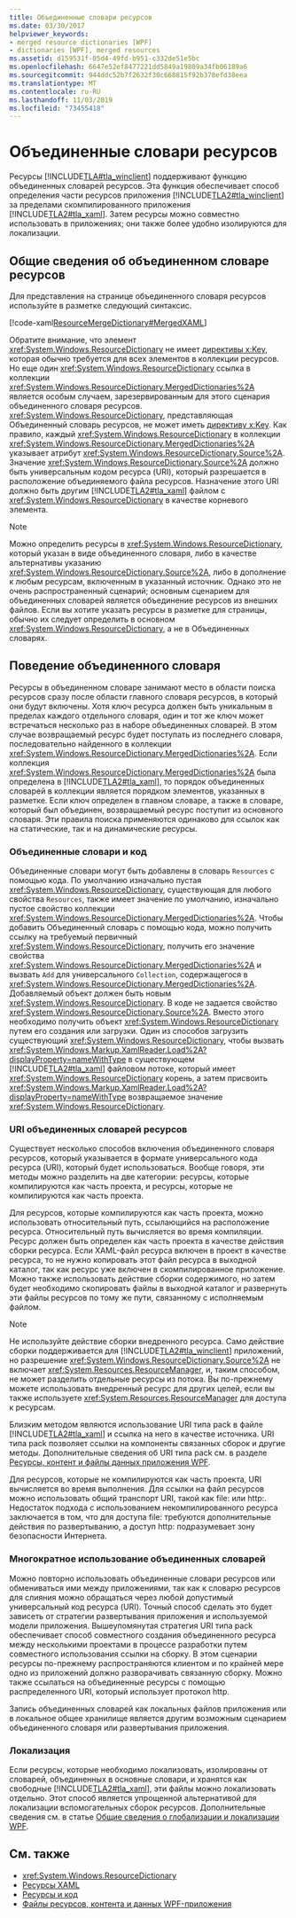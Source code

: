 ```yaml
---
title: Объединенные словари ресурсов
ms.date: 03/30/2017
helpviewer_keywords:
- merged resource dictionaries [WPF]
- dictionaries [WPF], merged resources
ms.assetid: d159531f-05d4-49fd-b951-c332de51e5bc
ms.openlocfilehash: 6647e52ef8477221dd5849a19809a34fb06189a6
ms.sourcegitcommit: 944ddc52b7f2632f30c668815f92b378efd38eea
ms.translationtype: MT
ms.contentlocale: ru-RU
ms.lasthandoff: 11/03/2019
ms.locfileid: "73455418"
---
```

# <a name="merged-resource-dictionaries"></a>Объединенные словари ресурсов
Ресурсы [!INCLUDE[TLA#tla_winclient](../../../../includes/tlasharptla-winclient-md.md)] поддерживают функцию объединенных словарей ресурсов. Эта функция обеспечивает способ определения части ресурсов приложения [!INCLUDE[TLA2#tla_winclient](../../../../includes/tla2sharptla-winclient-md.md)] за пределами скомпилированного приложения [!INCLUDE[TLA2#tla_xaml](../../../../includes/tla2sharptla-xaml-md.md)]. Затем ресурсы можно совместно использовать в приложениях; они также более удобно изолируются для локализации.  
  
## <a name="introducing-a-merged-resource-dictionary"></a>Общие сведения об объединенном словаре ресурсов  
 Для представления на странице объединенного словаря ресурсов используйте в разметке следующий синтаксис.  
  
 [!code-xaml[ResourceMergeDictionary#MergedXAML](~/samples/snippets/csharp/VS_Snippets_Wpf/ResourceMergeDictionary/CS/default.xaml#mergedxaml)]  
  
 Обратите внимание, что элемент <xref:System.Windows.ResourceDictionary> не имеет [директивы x:Key](../../xaml-services/x-key-directive.md), которая обычно требуется для всех элементов в коллекции ресурсов. Но еще один <xref:System.Windows.ResourceDictionary> ссылка в коллекции <xref:System.Windows.ResourceDictionary.MergedDictionaries%2A> является особым случаем, зарезервированным для этого сценария объединенного словаря ресурсов. <xref:System.Windows.ResourceDictionary>, представляющая Объединенный словарь ресурсов, не может иметь [директиву x:Key](../../xaml-services/x-key-directive.md). Как правило, каждый <xref:System.Windows.ResourceDictionary> в коллекции <xref:System.Windows.ResourceDictionary.MergedDictionaries%2A> указывает атрибут <xref:System.Windows.ResourceDictionary.Source%2A>. Значение <xref:System.Windows.ResourceDictionary.Source%2A> должно быть универсальным кодом ресурса (URI), который разрешается в расположение объединяемого файла ресурсов. Назначение этого URI должно быть другим [!INCLUDE[TLA2#tla_xaml](../../../../includes/tla2sharptla-xaml-md.md)] файлом с <xref:System.Windows.ResourceDictionary> в качестве корневого элемента.  
  
> [!NOTE]
> Можно определить ресурсы в <xref:System.Windows.ResourceDictionary>, который указан в виде объединенного словаря, либо в качестве альтернативы указанию <xref:System.Windows.ResourceDictionary.Source%2A>, либо в дополнение к любым ресурсам, включенным в указанный источник. Однако это не очень распространенный сценарий; основным сценарием для объединенных словарей является объединение ресурсов из внешних файлов. Если вы хотите указать ресурсы в разметке для страницы, обычно их следует определить в основном <xref:System.Windows.ResourceDictionary>, а не в Объединенных словарях.  
  
## <a name="merged-dictionary-behavior"></a>Поведение объединенного словаря  
 Ресурсы в объединенном словаре занимают место в области поиска ресурсов сразу после области главного словаря ресурсов, в который они будут включены. Хотя ключ ресурса должен быть уникальным в пределах каждого отдельного словаря, один и тот же ключ может встречаться несколько раз в наборе объединенных словарей. В этом случае возвращаемый ресурс будет поступать из последнего словаря, последовательно найденного в коллекции <xref:System.Windows.ResourceDictionary.MergedDictionaries%2A>. Если коллекция <xref:System.Windows.ResourceDictionary.MergedDictionaries%2A> была определена в [!INCLUDE[TLA2#tla_xaml](../../../../includes/tla2sharptla-xaml-md.md)], то порядок объединенных словарей в коллекции является порядком элементов, указанных в разметке. Если ключ определен в главном словаре, а также в словаре, который был объединен, возвращаемый ресурс поступит из основного словаря. Эти правила поиска применяются одинаково для ссылок как на статические, так и на динамические ресурсы.  
  
### <a name="merged-dictionaries-and-code"></a>Объединенные словари и код  
 Объединенные словари могут быть добавлены в словарь `Resources` с помощью кода. По умолчанию изначально пустая <xref:System.Windows.ResourceDictionary>, существующая для любого свойства `Resources`, также имеет значение по умолчанию, изначально пустое свойство коллекции <xref:System.Windows.ResourceDictionary.MergedDictionaries%2A>. Чтобы добавить Объединенный словарь с помощью кода, можно получить ссылку на требуемый первичный <xref:System.Windows.ResourceDictionary>, получить его значение свойства <xref:System.Windows.ResourceDictionary.MergedDictionaries%2A> и вызвать `Add` для универсального `Collection`, содержащегося в <xref:System.Windows.ResourceDictionary.MergedDictionaries%2A>. Добавляемый объект должен быть новым <xref:System.Windows.ResourceDictionary>. В коде не задается свойство <xref:System.Windows.ResourceDictionary.Source%2A>. Вместо этого необходимо получить объект <xref:System.Windows.ResourceDictionary> путем его создания или загрузки. Один из способов загрузить существующий <xref:System.Windows.ResourceDictionary>, чтобы вызвать <xref:System.Windows.Markup.XamlReader.Load%2A?displayProperty=nameWithType> в существующем [!INCLUDE[TLA2#tla_xaml](../../../../includes/tla2sharptla-xaml-md.md)] файловом потоке, который имеет <xref:System.Windows.ResourceDictionary> корень, а затем присвоить <xref:System.Windows.Markup.XamlReader.Load%2A?displayProperty=nameWithType> возвращаемое значение <xref:System.Windows.ResourceDictionary>.  
  
### <a name="merged-resource-dictionary-uris"></a>URI объединенных словарей ресурсов  
 Существует несколько способов включения объединенного словаря ресурсов, который указывается в формате универсального кода ресурса (URI), который будет использоваться. Вообще говоря, эти методы можно разделить на две категории: ресурсы, которые компилируются как часть проекта, и ресурсы, которые не компилируются как часть проекта.  
  
 Для ресурсов, которые компилируются как часть проекта, можно использовать относительный путь, ссылающийся на расположение ресурса. Относительный путь вычисляется во время компиляции. Ресурс должен быть определен как часть проекта в качестве действия сборки ресурса. Если XAML-файл ресурса включен в проект в качестве ресурса, то не нужно копировать этот файл ресурса в выходной каталог, так как ресурс уже включен в скомпилированное приложение. Можно также использовать действие сборки содержимого, но затем будет необходимо скопировать файлы в выходной каталог и развернуть эти файлы ресурсов по тому же пути, связанному с исполняемым файлом.  
  
> [!NOTE]
> Не используйте действие сборки внедренного ресурса. Само действие сборки поддерживается для [!INCLUDE[TLA2#tla_winclient](../../../../includes/tla2sharptla-winclient-md.md)] приложений, но разрешение <xref:System.Windows.ResourceDictionary.Source%2A> не включает <xref:System.Resources.ResourceManager>, и, таким способом, не может разделить отдельные ресурсы из потока. Вы по-прежнему можете использовать внедренный ресурс для других целей, если вы также используете <xref:System.Resources.ResourceManager> для доступа к ресурсам.  
  
 Близким методом являются использование URI типа pack в файле [!INCLUDE[TLA2#tla_xaml](../../../../includes/tla2sharptla-xaml-md.md)] и ссылка на него в качестве источника. URI типа pack позволяет ссылки на компоненты связанных сборок и другие методы. Дополнительные сведения об URI типа pack см. в разделе [Ресурсы, контент и файлы данных приложения WPF](../app-development/wpf-application-resource-content-and-data-files.md).  
  
 Для ресурсов, которые не компилируются как часть проекта, URI вычисляется во время выполнения. Для ссылки на файл ресурсов можно использовать общий транспорт URI, такой как file: или http:. Недостаток подхода с использованием некомпилированного ресурса заключается в том, что для доступа file: требуются дополнительные действия по развертыванию, а доступ http: подразумевает зону безопасности Интернета.  
  
### <a name="reusing-merged-dictionaries"></a>Многократное использование объединенных словарей  
 Можно повторно использовать объединенные словари ресурсов или обмениваться ими между приложениями, так как к словарю ресурсов для слияния можно обращаться через любой допустимый универсальный код ресурса (URI). Точный способ сделать это будет зависеть от стратегии развертывания приложения и используемой модели приложения. Вышеупомянутая стратегия URI типа pack обеспечивает способ совместного создания объединенного ресурса между несколькими проектами в процессе разработки путем совместного использования ссылки на сборку. В этом сценарии ресурсы по-прежнему распространяются клиентом и по крайней мере одно из приложений должно разворачивать связанную сборку. Можно также ссылаться на объединенные ресурсы с помощью распределенного URI, который использует протокол http.  
  
 Запись объединенных словарей как локальных файлов приложения или в локальное общее хранилище является другим возможным сценарием объединенного словаря или развертывания приложения.  
  
### <a name="localization"></a>Локализация  
 Если ресурсы, которые необходимо локализовать, изолированы от словарей, объединенных в основные словари, и хранятся как свободные [!INCLUDE[TLA2#tla_xaml](../../../../includes/tla2sharptla-xaml-md.md)], эти файлы можно локализовать отдельно. Этот способ является упрощенной альтернативой для локализации вспомогательных сборок ресурсов. Дополнительные сведения см. в статье [Общие сведения о глобализации и локализации WPF](wpf-globalization-and-localization-overview.md).  
  
## <a name="see-also"></a>См. также

- <xref:System.Windows.ResourceDictionary>
- [Ресурсы XAML](../../../desktop-wpf/fundamentals/xaml-resources-define.md)
- [Ресурсы и код](resources-and-code.md)
- [Файлы ресурсов, контента и данных WPF-приложения](../app-development/wpf-application-resource-content-and-data-files.md)
